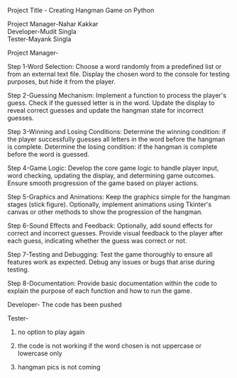 Project Title - Creating Hangman Game on Python

Project Manager-Nahar Kakkar  
Developer-Mudit Singla  
Tester-Mayank Singla

Project Manager-

Step 1-Word Selection:
Choose a word randomly from a predefined list or from an external text file.
Display the chosen word to the console for testing purposes, but hide it from the player.

Step 2-Guessing Mechanism:
Implement a function to process the player's guess.
Check if the guessed letter is in the word.
Update the display to reveal correct guesses and update the hangman state for incorrect guesses.

Step 3-Winning and Losing Conditions:
Determine the winning condition: if the player successfully guesses all letters in the word before the hangman is complete.
Determine the losing condition: if the hangman is complete before the word is guessed.

Step 4-Game Logic:
Develop the core game logic to handle player input, word checking, updating the display, and determining game outcomes.
Ensure smooth progression of the game based on player actions.

Step 5-Graphics and Animations:
Keep the graphics simple for the hangman stages (stick figure).
Optionally, implement animations using Tkinter's canvas or other methods to show the progression of the hangman.

Step 6-Sound Effects and Feedback:
Optionally, add sound effects for correct and incorrect guesses.
Provide visual feedback to the player after each guess, indicating whether the guess was correct or not.

Step 7-Testing and Debugging:
Test the game thoroughly to ensure all features work as expected.
Debug any issues or bugs that arise during testing.

Step 8-Documentation:
Provide basic documentation within the code to explain the purpose of each function and how to run the game.


Developer-
The code has been pushed


Tester-

1. no option to play again

2. the code is not working if the word chosen is not uppercase or lowercase only

3. hangman pics is not coming 
